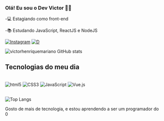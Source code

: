 
### Olá! Eu sou o Dev Victor 👋🏼

-💻 Estagiando como front-end

-📚 Estudando JavaScript, ReactJS e NodeJS


[![Instagram](https://img.shields.io/badge/Instagram-E4405F?style=for-the-badge&logo=instagram&logoColor=white)](https://instagram.com/_victorh_031/)
[![D](https://img.shields.io/badge/Discord-7289DA?style=for-the-badge&logo=discord&logoColor=white)](https://discordapp.com/users/747637519348400178)

![victorhenriquemariano GitHub stats](https://github-readme-stats.vercel.app/api?username=victorhenriquemariano&show_icons=true&theme=dracula)


## Tecnologias do meu dia

<div style="display: inline_block"><br/>
  <img align="center" alt="html5" src="https://img.shields.io/badge/HTML5-E34F26?style=for-the-badge&logo=html5&logoColor=white" />
  <img align="center" alt="CSS3" src="https://img.shields.io/badge/CSS3-1572B6?style=for-the-badge&logo=css3&logoColor=white" />
  <img align="center" alt="JavaScript" src="https://img.shields.io/badge/JavaScript-F7DF1E?style=for-the-badge&logo=javascript&logoColor=black" />
  <img align="center" alt="Vue.js" src="  https://img.shields.io/badge/Vue.js-35495E?style=for-the-badge&logo=vue.js&logoColor=4FC08D" />
</div><br/>

![Top Langs](https://github-readme-stats.vercel.app/api/top-langs/?username=victorhenriquemariano&layout=compact)

Gosto de mais de tecnologia, e estou aprendendo a ser um programador do 0
